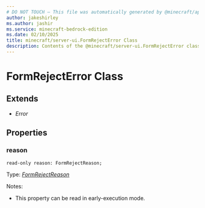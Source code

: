 ```yaml
---
# DO NOT TOUCH — This file was automatically generated by @minecraft/api-docs-generator, to report problems file an issue at https://github.com/Mojang/minecraft-scripting-libraries
author: jakeshirley
ms.author: jashir
ms.service: minecraft-bedrock-edition
ms.date: 02/10/2025
title: minecraft/server-ui.FormRejectError Class
description: Contents of the @minecraft/server-ui.FormRejectError class.
---
```

# FormRejectError Class

## Extends
- *Error*

## Properties

### **reason**
`read-only reason: FormRejectReason;`

Type: [*FormRejectReason*](FormRejectReason.md)

Notes:
  - This property can be read in early-execution mode.

